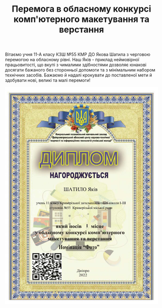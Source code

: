 ﻿---
title: Перемога в обласному конкурсі комп'ютерного макетування та верстання
---

Вітаємо учня 11-А класу КЗШ №55 КМР ДО Якова Шатила з черговою перемогою на обласному рівні. Наш Яків - приклад неймовірної працьовитості, що вкупі з чималими здібностями дозволяє юнакові досягати бажаного без сторонньої допомоги та з мінімальним набором технічних засобів. Бажаємо й надалі крокувати до поставленої мети й здобувати нові, великі та малі перемоги!

![](image.jpg)
